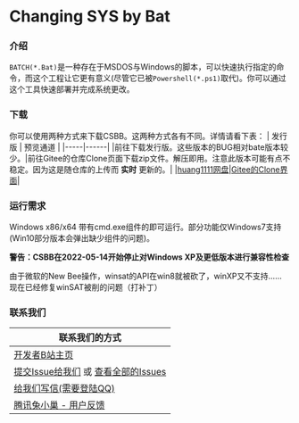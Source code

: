 # Changing SYS by Bat

### 介绍

`BATCH(*.Bat)`是一种存在于MSDOS与Windows的脚本，可以快速执行指定的命令，而这个工程让它更有意义(尽管它已被`Powershell(*.ps1)`取代)。你可以通过这个工具快速部署并完成系统更改。

### 下载
你可以使用两种方式来下载CSBB。这两种方式各有不同。详情请看下表：
| 发行版 | 预览通道 |
|-----|------|
|前往下载发行版。这些版本的BUG相对bate版本较少。|前往Gitee的仓库Clone页面下载zip文件。解压即用。注意此版本可能有点不稳定。因为这是随仓库的上传而 **实时** 更新的。|
|[huang1111网盘](https://pan.huang1111.cn/s/oVYkF8)|[Gitee的Clone界面](https://gitee.com/kdXiaoyi/changing-sys-by-bat/repository/archive/master.zip)|

### 运行需求

Windows x86/x64 带有cmd.exe组件的即可运行。部分功能仅Windows7支持(Win10部分版本会弹出缺少组件的问题)。

 **警告：CSBB在2022-05-14开始停止对Windows XP及更低版本进行兼容性检查** 

由于微软的New Bee操作，winsat的API在win8就被砍了，winXP又不支持……
现在已经修复winSAT被削的问题（打补丁）

### 联系我们
|联系我们的方式|
|---|
|[开发者B站主页](https://space.bilibili.com/1987247870)|
|[提交Issue给我们](https://gitee.com/kdXiaoyi/changing-sys-by-bat/issues/new) 或 [查看全部的Issues](http://gitee.com/kdXiaoyi/changing-sys-by-bat/issues/)|
|[给我们写信(需要登陆QQ)](https://mail.qq.com/cgi-bin/qm_share?t=qm_mailme^&email=9cTHzMTDwcPBxcS1hITblpqY)|
|[腾讯兔小巢 - 用户反馈](https://support.qq.com/product/412030/) |







